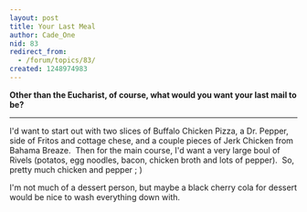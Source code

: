 ```yaml
---
layout: post
title: Your Last Meal
author: Cade_One
nid: 83
redirect_from:
  - /forum/topics/83/
created: 1248974983
---
```

<p><strong>Other than the Eucharist, of course, what would you want your last mail to be?</strong></p>
<hr />
<p>I'd want to start out with two slices of Buffalo Chicken Pizza, a Dr. Pepper, side of Fritos and cottage chese, and a couple pieces of Jerk Chicken from Bahama Breaze.&nbsp; Then for the main course, I'd want a very large boul of Rivels (potatos, egg noodles, bacon, chicken broth and lots of pepper).&nbsp; So, pretty much chicken and pepper ; )</p>
<p>I'm not much of a dessert person, but maybe a black cherry cola for dessert would be nice to wash everything down with.</p>
